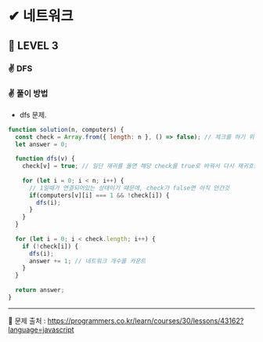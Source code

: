 # ✔ 네트워크
## 🌈 LEVEL 3
### ✌ DFS
### ✌ 풀이 방법
- dfs 문제.

```js
function solution(n, computers) {
  const check = Array.from({ length: n }, () => false); // 체크를 하기 위한 배열
  let answer = 0;
  
  function dfs(v) {
    check[v] = true; // 일단 재귀를 돌면 해당 check를 true로 바꿔서 다시 재귀호출을 못하게 변경
    
    for (let i = 0; i < n; i++) {
      // 1일때가 연결되어있는 상태이기 떄문에, check가 false면 아직 안간것
      if(computers[v][i] === 1 && !check[i]) {
        dfs(i);
      }
    }
  }
  
  for (let i = 0; i < check.length; i++) {
    if (!check[i]) {
      dfs(i);
      answer += 1; // 네트워크 개수를 카운트
    }
  }
  
  return answer;
}
```

<hr>

📌 문제 출처 : https://programmers.co.kr/learn/courses/30/lessons/43162?language=javascript